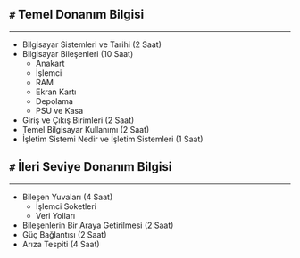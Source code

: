 ## `#` Temel Donanım Bilgisi
---
- Bilgisayar Sistemleri ve Tarihi (2 Saat)
- Bilgisayar Bileşenleri (10 Saat)
    - Anakart
    - İşlemci
    - RAM
    - Ekran Kartı
    - Depolama
    - PSU ve Kasa
- Giriş ve Çıkış Birimleri (2 Saat)
- Temel Bilgisayar Kullanımı (2 Saat)
- İşletim Sistemi Nedir ve İşletim Sistemleri (1 Saat)

## `#` İleri Seviye Donanım Bilgisi
---
- Bileşen Yuvaları (4 Saat)
    - İşlemci Soketleri
    - Veri Yolları
- Bileşenlerin Bir Araya Getirilmesi (2 Saat)
- Güç Bağlantısı (2 Saat)
- Arıza Tespiti (4 Saat)